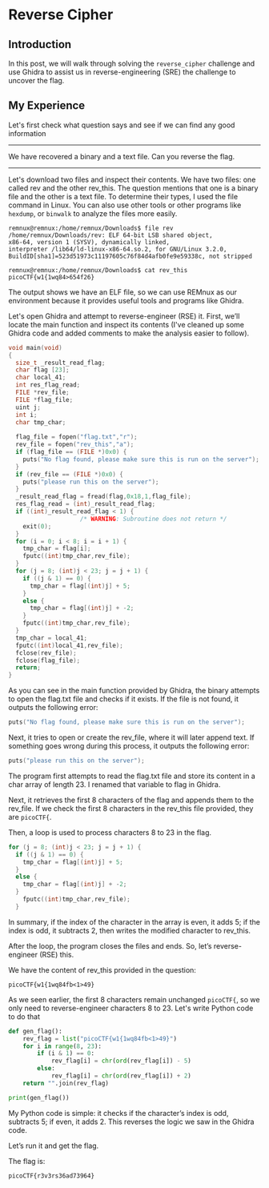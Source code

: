 # Reverse Cipher

## Introduction
In this post, we will walk through solving the `reverse_cipher` challenge and use Ghidra to assist us in reverse-engineering (SRE) the challenge to uncover the flag.

## My Experience
Let's first check what question says and see if we can find any good information
<hr/>
We have recovered a binary and a text file. Can you reverse the flag.
<hr/>

Let's download two files and inspect their contents.
We have two files: one called rev and the other rev_this. The question mentions that one is a binary file and the other is a text file. To determine their types, I used the file command in Linux. You can also use other tools or other programs like `hexdump`, or `binwalk` to analyze the files more easily.

```console
remnux@remnux:/home/remnux/Downloads$ file rev
/home/remnux/Downloads/rev: ELF 64-bit LSB shared object,
x86-64, version 1 (SYSV), dynamically linked, 
interpreter /lib64/ld-linux-x86-64.so.2, for GNU/Linux 3.2.0, 
BuildID[sha1]=523d51973c11197605c76f84d4afb0fe9e59338c, not stripped

remnux@remnux:/home/remnux/Downloads$ cat rev_this
picoCTF{w1{1wq84>654f26}
```
The output shows we have an ELF file, so we can use REMnux as our environment because it provides useful tools and programs like Ghidra.

Let's open Ghidra and attempt to reverse-engineer (RSE) it. First, we’ll locate the main function and inspect its contents (I've cleaned up some Ghidra code and added comments to make the analysis easier to follow).

```C
void main(void)
{
  size_t _result_read_flag;
  char flag [23];
  char local_41;
  int res_flag_read;
  FILE *rev_file;
  FILE *flag_file;
  uint j;
  int i;
  char tmp_char;
  
  flag_file = fopen("flag.txt","r");
  rev_file = fopen("rev_this","a");
  if (flag_file == (FILE *)0x0) {
    puts("No flag found, please make sure this is run on the server");
  }
  if (rev_file == (FILE *)0x0) {
    puts("please run this on the server");
  }
  _result_read_flag = fread(flag,0x18,1,flag_file);
  res_flag_read = (int)_result_read_flag;
  if ((int)_result_read_flag < 1) {
                    /* WARNING: Subroutine does not return */
    exit(0);
  }
  for (i = 0; i < 8; i = i + 1) {
    tmp_char = flag[i];
    fputc((int)tmp_char,rev_file);
  }
  for (j = 8; (int)j < 23; j = j + 1) {
    if ((j & 1) == 0) {
      tmp_char = flag[(int)j] + 5;
    }
    else {
      tmp_char = flag[(int)j] + -2;
    }
    fputc((int)tmp_char,rev_file);
  }
  tmp_char = local_41;
  fputc((int)local_41,rev_file);
  fclose(rev_file);
  fclose(flag_file);
  return;
}
```
As you can see in the main function provided by Ghidra, the binary attempts to open the flag.txt file and checks if it exists. If the file is not found, it outputs the following error:
```c
puts("No flag found, please make sure this is run on the server");
```

Next, it tries to open or create the rev_file, where it will later append text. If something goes wrong during this process, it outputs the following error:
```c
puts("please run this on the server");
```

The program first attempts to read the flag.txt file and store its content in a char array of length 23. I renamed that variable to flag in Ghidra.

Next, it retrieves the first 8 characters of the flag and appends them to the rev_file. If we check the first 8 characters in the rev_this file provided, they are `picoCTF{`.

Then, a loop is used to process characters 8 to 23 in the flag.

```c
for (j = 8; (int)j < 23; j = j + 1) {
  if ((j & 1) == 0) {
    tmp_char = flag[(int)j] + 5;
  }
  else {
    tmp_char = flag[(int)j] + -2;
  }
    fputc((int)tmp_char,rev_file);
  }
```
In summary, if the index of the character in the array is even, it adds 5; if the index is odd, it subtracts 2, then writes the modified character to rev_this.

After the loop, the program closes the files and ends. So, let’s reverse-engineer (RSE) this.

We have the content of rev_this provided in the question:

```text
picoCTF{w1{1wq84fb<1>49}
```

As we seen earlier, the first 8 characters remain unchanged `picoCTF{`, so we only need to reverse-engineer characters 8 to 23. Let's write Python code to do that

```python
def gen_flag():
    rev_flag = list("picoCTF{w1{1wq84fb<1>49}")
    for i in range(8, 23):
        if (i & 1) == 0:
            rev_flag[i] = chr(ord(rev_flag[i]) - 5)  
        else:
            rev_flag[i] = chr(ord(rev_flag[i]) + 2) 
    return "".join(rev_flag) 

print(gen_flag())
```

My Python code is simple: it checks if the character’s index is odd, subtracts 5; if even, it adds 2. This reverses the logic we saw in the Ghidra code.

Let’s run it and get the flag.


The flag is:
```
picoCTF{r3v3rs36ad73964}
```
